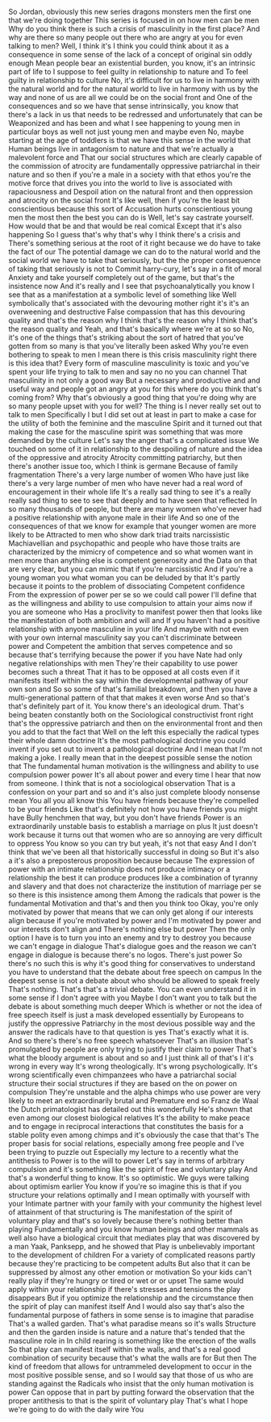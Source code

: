  So Jordan, obviously this new series dragons monsters men the first one that we're doing together This series is focused in on how men can be men Why do you think there is such a crisis of masculinity in the first place? And why are there so many people out there who are angry at you for even talking to men? Well, I think it's I think you could think about it as a consequence in some sense of the lack of a concept of original sin oddly enough Mean people bear an existential burden, you know, it's an intrinsic part of life to I suppose to feel guilty in relationship to nature and To feel guilty in relationship to culture No, it's difficult for us to live in harmony with the natural world and for the natural world to live in harmony with us by the way and none of us are all we could be on the social front and One of the consequences and so we have that sense intrinsically, you know that there's a lack in us that needs to be redressed and unfortunately that can be Weaponized and has been and what I see happening to young men in particular boys as well not just young men and maybe even No, maybe starting at the age of toddlers is that we have this sense in the world that Human beings live in antagonism to nature and that we're actually a malevolent force and That our social structures which are clearly capable of the commission of atrocity are fundamentally oppressive patriarchal in their nature and so then if you're a male in a society with that ethos you're the motive force that drives you into the world to live is associated with rapaciousness and Despoil ation on the natural front and then oppression and atrocity on the social front It's like well, then if you're the least bit conscientious because this sort of Accusation hurts conscientious young men the most then the best you can do is Well, let's say castrate yourself. How would that be and that would be real comical Except that it's also happening So I guess that's why that's why I think there's a crisis and There's something serious at the root of it right because we do have to take the fact of our The potential damage we can do to the natural world and the social world we have to take that seriously, but the the proper consequence of taking that seriously is not to Commit harry-cury, let's say in a fit of moral Anxiety and take yourself completely out of the game, but that's the insistence now And it's really and I see that psychoanalytically you know I see that as a manifestation at a symbolic level of something like Well symbolically that's associated with the devouring mother right it's it's an overweening and destructive False compassion that has this devouring quality and that's the reason why I think that's the reason why I think that's the reason quality and Yeah, and that's basically where we're at so so No, it's one of the things that's striking about the sort of hatred that you've gotten from so many is that you've literally been asked Why you're even bothering to speak to men I mean there is this crisis masculinity right there is this idea that? Every form of masculine masculinity is toxic and you've spent your life trying to talk to men and say no no you can channel That masculinity in not only a good way But a necessary and productive and and useful way and people got an angry at you for this where do you think that's coming from? Why that's obviously a good thing that you're doing why are so many people upset with you for well? The thing is I never really set out to talk to men Specifically I but I did set out at least in part to make a case for the utility of both the feminine and the masculine Spirit and it turned out that making the case for the masculine spirit was something that was more demanded by the culture Let's say the anger that's a complicated issue We touched on some of it in relationship to the despoiling of nature and the idea of the oppressive and atrocity Atrocity committing patriarchy, but then there's another issue too, which I think is germane Because of family fragmentation There's a very large number of women Who have just like there's a very large number of men who have never had a real word of encouragement in their whole life It's a really sad thing to see it's a really really sad thing to see to see that deeply and to have seen that reflected In so many thousands of people, but there are many women who've never had a positive relationship with anyone male in their life And so one of the consequences of that we know for example that younger women are more likely to be Attracted to men who show dark triad traits narcissistic Machiavellian and psychopathic and people who have those traits are characterized by the mimicry of competence and so what women want in men more than anything else is competent generosity and the Data on that are very clear, but you can mimic that if you're narcissistic And if you're a young woman you what woman you can be deluded by that It's partly because it points to the problem of dissociating Competent confidence From the expression of power per se so we could call power I'll define that as the willingness and ability to use compulsion to attain your aims now if you are someone who Has a proclivity to manifest power then that looks like the manifestation of both ambition and will and If you haven't had a positive relationship with anyone masculine in your life And maybe with not even with your own internal masculinity say you can't discriminate between power and Competent the ambition that serves competence and so because that's terrifying because the power if you have Nate had only negative relationships with men They're their capability to use power becomes such a threat That it has to be opposed at all costs even if it manifests itself within the say within the developmental pathway of your own son and So so some of that's familial breakdown, and then you have a multi-generational pattern of that that makes it even worse And so that's that's definitely part of it. You know there's an ideological drum. That's being beaten constantly both on the Sociological constructivist front right that's the oppressive patriarch and then on the environmental front and then you add to that the fact that Well on the left this especially the radical types their whole damn doctrine It's the most pathological doctrine you could invent if you set out to invent a pathological doctrine And I mean that I'm not making a joke. I really mean that in the deepest possible sense the notion that The fundamental human motivation is the willingness and ability to use compulsion power power It's all about power and every time I hear that now from someone. I think that is not a sociological observation That is a confession on your part and so and it's also just complete bloody nonsense mean You all you all know this You have friends because they're compelled to be your friends Like that's definitely not how you have friends you might have Bully henchmen that way, but you don't have friends Power is an extraordinarily unstable basis to establish a marriage on plus It just doesn't work because it turns out that women who are so annoying are very difficult to oppress You know so you can try but yeah, it's not that easy And I don't think that we've been all that historically successful in doing so But it's also a it's also a preposterous proposition because because The expression of power with an intimate relationship does not produce intimacy or a relationship the best it can produce produces like a combination of tyranny and slavery and that does not characterize the institution of marriage per se so there is this insistence among them Among the radicals that power is the fundamental Motivation and that's and then you think too Okay, you're only motivated by power that means that we can only get along if our interests align because if you're motivated by power and I'm motivated by power and our interests don't align and There's nothing else but power Then the only option I have is to turn you into an enemy and try to destroy you because we can't engage in dialogue That's dialogue goes and the reason we can't engage in dialogue is because there's no logos. There's just power So there's no such this is why it's good thing for conservatives to understand you have to understand that the debate about free speech on campus In the deepest sense is not a debate about who should be allowed to speak freely That's nothing. That's that's a trivial debate. You can even understand it in some sense if I don't agree with you Maybe I don't want you to talk but the debate is about something much deeper Which is whether or not the idea of free speech itself is just a mask developed essentially by Europeans to justify the oppressive Patriarchy in the most devious possible way and the answer the radicals have to that question is yes That's exactly what it is. And so there's there's no free speech whatsoever That's an illusion that's promulgated by people are only trying to justify their claim to power That's what the bloody argument is about and so and I just think all of that's I it's wrong in every way It's wrong theologically. It's wrong psychologically. It's wrong scientifically even chimpanzees who have a patriarchal social structure their social structures if they are based on the on power on compulsion They're unstable and the alpha chimps who use power are very likely to meet an extraordinarily brutal and Premature end so Franz de Waal the Dutch primatologist has detailed out this wonderfully He's shown that even among our closest biological relatives It's the ability to make peace and to engage in reciprocal interactions that constitutes the basis for a stable polity even among chimps and it's obviously the case that that's The proper basis for social relations, especially among free people and I've been trying to puzzle out Especially my lecture to a recently what the antithesis to Power is to the will to power Let's say in terms of arbitrary compulsion and it's something like the spirit of free and voluntary play And that's a wonderful thing to know. It's so optimistic. We guys were talking about optimism earlier You know if you're so imagine this is that if you structure your relations optimally and I mean optimally with yourself with your Intimate partner with your family with your community the highest level of attainment of that structuring is The manifestation of the spirit of voluntary play and that's so lovely because there's nothing better than playing Fundamentally and you know human beings and other mammals as well also have a biological circuit that mediates play that was discovered by a man Yaak, Panksepp, and he showed that Play is unbelievably important to the development of children For a variety of complicated reasons partly because they're practicing to be competent adults But also that it can be suppressed by almost any other emotion or motivation So your kids can't really play if they're hungry or tired or wet or or upset The same would apply within your relationship if there's stresses and tensions the play disappears But if you optimize the relationship and the circumstance then the spirit of play can manifest itself And I would also say that's also the fundamental purpose of fathers in some sense is to imagine that paradise That's a walled garden. That's what paradise means so it's walls Structure and then the garden inside is nature and a nature that's tended that the masculine role in In child rearing is something like the erection of the walls So that play can manifest itself within the walls, and that's a real good combination of security because that's what the walls are for But then The kind of freedom that allows for untrammeled development to occur in the most positive possible sense, and so I would say that those of us who are standing against the Radicals who insist that the only human motivation is power Can oppose that in part by putting forward the observation that the proper antithesis to that is the spirit of voluntary play That's what I hope we're going to do with the daily wire You